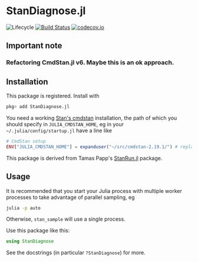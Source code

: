 # StanDiagnose.jl

![Lifecycle](https://img.shields.io/badge/lifecycle-experimental-orange.svg)<!--
![Lifecycle](https://img.shields.io/badge/lifecycle-maturing-blue.svg)
![Lifecycle](https://img.shields.io/badge/lifecycle-stable-green.svg)
![Lifecycle](https://img.shields.io/badge/lifecycle-retired-orange.svg)
![Lifecycle](https://img.shields.io/badge/lifecycle-archived-red.svg)
![Lifecycle](https://img.shields.io/badge/lifecycle-dormant-blue.svg) -->
[![Build Status](https://travis-ci.com/StanJulia/StanDiagnose.jl.svg?branch=master)](https://travis-ci.com/StanJulia/StanDiagnose.jl)
[![codecov.io](http://codecov.io/github/StanJulia/StanDiagnose.jl/coverage.svg?branch=master)](http://codecov.io/github/StanJulia/StanDiagnose.jl?branch=master)

## Important note

### Refactoring CmdStan.jl v6. Maybe this is an ok approach.

## Installation

This package is registered. Install with

```julia
pkg> add StanDiagnose.jl
```

You need a working [Stan's cmdstan](https://mc-stan.org/users/interfaces/cmdstan.html) installation, the path of which you should specify in `JULIA_CMDSTAN_HOME`, eg in your `~/.julia/config/startup.jl` have a line like
```julia
# CmdStan setup
ENV["JULIA_CMDSTAN_HOME"] = expanduser("~/src/cmdstan-2.19.1/") # replace with your path
```

This package is derived from Tamas Papp's [StanRun.jl]() package.

## Usage

It is recommended that you start your Julia process with multiple worker processes to take advantage of parallel sampling, eg

```sh
julia -p auto
```

Otherwise, `stan_sample` will use a single process.

Use this package like this:

```julia
using StanDiagnose
```

See the docstrings (in particular `?StanDiagnose`) for more.
